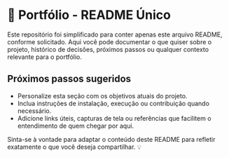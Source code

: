 # 📝 Portfólio - README Único

Este repositório foi simplificado para conter apenas este arquivo README, conforme solicitado. Aqui você pode documentar o que quiser sobre o projeto, histórico de decisões, próximos passos ou qualquer contexto relevante para o portfólio.

## Próximos passos sugeridos

- Personalize esta seção com os objetivos atuais do projeto.
- Inclua instruções de instalação, execução ou contribuição quando necessário.
- Adicione links úteis, capturas de tela ou referências que facilitem o entendimento de quem chegar por aqui.

Sinta-se à vontade para adaptar o conteúdo deste README para refletir exatamente o que você deseja compartilhar. 💡

